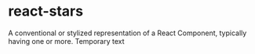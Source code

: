 # react-stars
A conventional or stylized representation of a React Component, typically having one or more.
Temporary text
